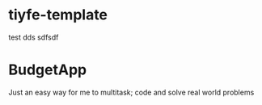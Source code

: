 
# tiyfe-template
test
dds
sdfsdf
# BudgetApp
Just an easy way for me to multitask; code and solve real world problems

